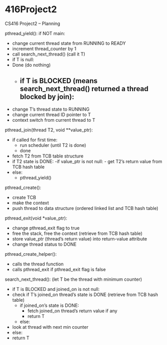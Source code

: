 # 416Project2

CS416 Project2 – Planning

pthread_yield():
if NOT main:
- change current thread state from RUNNING to READY
- increment thread_counter by 1
- call search_next_thread() (call it T)
- if T is null: 
- Done (do nothing)
	- if T is BLOCKED (means search_next_thread() returned a thread blocked by join):
		- 
- change T’s thread state to RUNNING
- change current thread ID pointer to T
- context switch from current thread to T

pthread_join(thread T2, void **value_ptr):
- if called for first time:
	- run scheduler (until T2 is done)
	- done
- fetch T2 from TCB table structure
- if T2 state is DONE:
	-if value_ptr is not null:
		- get T2’s return value from TCB hash table
- else:
	- pthread_yield()

pthread_create():
- create TCB
- make the context
- push thread to data structure (ordered linked list and TCB hash table)

pthread_exit(void *value_ptr):
- change pthread_exit flag to true
- free the stack, free the context (retrieve from TCB hash table)
- store value_ptr (thread’s return value) into return-value attribute
- change thread status to DONE

pthread_create_helper():
- calls the thread function
- calls pthread_exit if pthread_exit flag is false

search_next_thread(): (let T be the thread with minimum counter)
- if T is BLOCKED and joined_on is not null:
- check if T’s joined_on thread’s state is DONE (retrieve from TCB hash table)
	- if joined_on’s state is DONE:
		- fetch joined_on thread’s return value if any
		- return T
	- else:
- look at thread with next min counter
- else:
- return T


